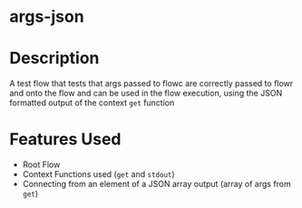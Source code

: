 args-json
==

Description
===
A test flow that tests that args passed to flowc are correctly passed to flowr and onto the flow and can be used in
the flow execution, using the JSON formatted output of the context `get` function

Features Used
===
* Root Flow
* Context Functions used (`get` and `stdout`)
* Connecting from an element of a JSON array output (array of args from `get`)